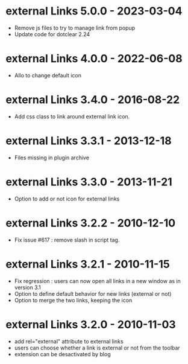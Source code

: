 # external Links 5.0.0 - 2023-03-04

- Remove js files to try to manage link from popup
- Update code for dotclear 2.24

# external Links 4.0.0 - 2022-06-08

- Allo to change default icon

# external Links 3.4.0 - 2016-08-22

- Add css class to link around external link icon.

# external Links 3.3.1 - 2013-12-18

- Files missing in plugin archive

# external Links 3.3.0 - 2013-11-21

- Option to add or not icon for external links

# external Links 3.2.2 - 2010-12-10

- Fix issue #617 : remove slash in script tag.

# external Links 3.2.1 - 2010-11-15

- Fix regression : users can now open all links in a new window as in version 3.1
- Option to define default behavior for new links (external or not)
- Option to merge the two links, keeping the icon

# external Links 3.2.0 - 2010-11-03

- add rel="external" attribute to external links
- users can choose whether a link is external or not from the toolbar
- extension can be desactivated by blog
